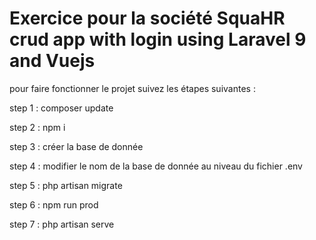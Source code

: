 # Exercice pour la société SquaHR crud app with login using Laravel 9 and Vuejs 


pour faire fonctionner le projet suivez les étapes suivantes :

step 1 : composer update 

step 2 : npm i

step 3 : créer la base de donnée 

step 4 : modifier le nom de la base  de donnée au niveau du fichier .env 

step 5 : php artisan migrate 

step 6 : npm run prod

step 7 : php artisan serve 


